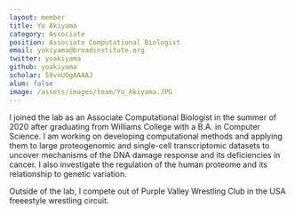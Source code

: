```yaml
---
layout: member
title: Yo Akiyama
category: Associate
position: Associate Computational Biologist
email: yakiyama@broadinstitute.org
twitter: yoakiyama
github: yoakiyama
scholar: 59vnUOgAAAAJ
alum: false
image: /assets/images/team/Yo_Akiyama.JPG
---
```


I joined the lab as an Associate Computational Biologist in the summer
of 2020 after graduating from Williams College with a B.A. in Computer
Science. I am working on developing computational methods and
applying them to large proteogenomic and single-cell transcriptomic
datasets to uncover mechanisms of the DNA damage response and its
deficiencies in cancer. I also investigate the regulation of the human
proteome and its relationship to genetic variation.

Outside of the lab, I compete out of Purple Valley Wrestling Club in
the USA freeestyle wrestling circuit.
